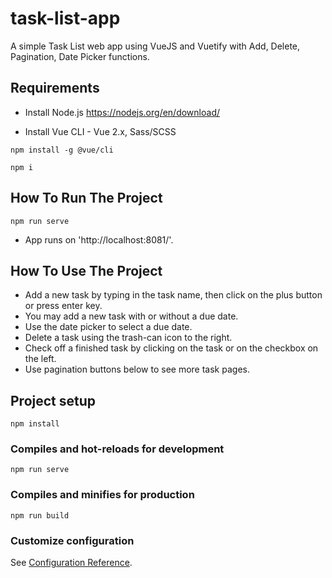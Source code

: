 # task-list-app
 A simple Task List web app using VueJS and Vuetify with Add, Delete, Pagination, Date Picker functions.

## Requirements
- Install Node.js
https://nodejs.org/en/download/

- Install Vue CLI - Vue 2.x, Sass/SCSS
```
npm install -g @vue/cli
```
```
npm i
```

## How To Run The Project
```
npm run serve
```
- App runs on 'http://localhost:8081/'.

## How To Use The Project
- Add a new task by typing in the task name, then click on the plus button or press enter key.
- You may add a new task with or without a due date.
- Use the date picker to select a due date.
- Delete a task using the trash-can icon to the right.
- Check off a finished task by clicking on the task or on the checkbox on the left.
- Use pagination buttons below to see more task pages.

## Project setup
```
npm install
```

### Compiles and hot-reloads for development
```
npm run serve
```

### Compiles and minifies for production
```
npm run build
```

### Customize configuration
See [Configuration Reference](https://cli.vuejs.org/config/).
